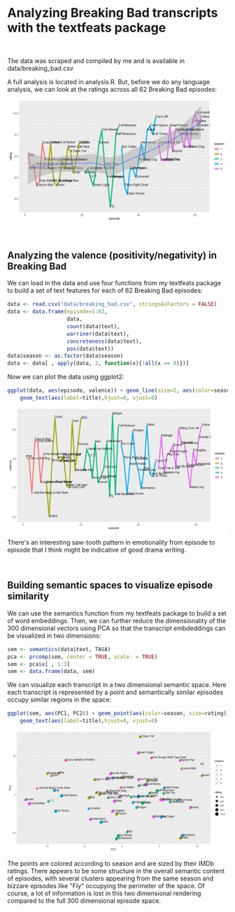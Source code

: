 # Analyzing Breaking Bad transcripts with the textfeats package

<br>

The data was scraped and compiled by me and is available in data/breaking_bad.csv

A full analysis is located in analysis.R. But, before we do any language analysis, we can look at the ratings across all 62 Breaking Bad episodes:

![](images/ratings.png)

<br>

## Analyzing the valence (positivity/negativity) in Breaking Bad

We can load in the data and use four functions from my textfeats package to build a set of text features for each of 62 Breaking Bad episodes:

```r
data <- read.csv("data/breaking_bad.csv", stringsAsFactors = FALSE)
data <- data.frame(episode=1:62,
                   data, 
                   count(data$text),
                   warriner(data$text),
                   concreteness(data$text),
                   pos(data$text))
data$season <- as.factor(data$season)
data <- data[ , apply(data, 2, function(x){!all(x == 0)})]
```
Now we can plot the data using ggplot2:

```r
ggplot(data, aes(episode, valence)) + geom_line(size=2, aes(color=season)) + 
    geom_text(aes(label=title),hjust=0, vjust=0)
```
![](images/valence.png)

There's an interesting saw-tooth pattern in emotionality from episode to episode that I think might be indicative of good drama writing.

<br>

## Building semantic spaces to visualize episode similarity

We can use the semantics function from my textfeats package to build a set of word embeddings. Then, we can further reduce the dimensionality of the 300 dimensional vectors using PCA so that the transcript embdeddings can be visualized in two dimensions:

```r
sem <- semantics(data$text, TASA)
pca <- prcomp(sem, center = TRUE, scale. = TRUE)
sem <- pca$x[ , 1:2]
sem <- data.frame(data, sem)
```
We can visualize each transcript in a two dimensional semantic space. Here each transcript is represented by a point and semantically similar episodes occupy similar regions in the space:

```r
ggplot(sem, aes(PC1, PC2)) + geom_point(aes(color=season, size=rating)) + 
    geom_text(aes(label=title),hjust=0, vjust=0)
```
![](images/semantic_space.png)

The points are colored according to season and are sized by their IMDb ratings. There appears to be some structure in the overall semantic content of episodes, with several clusters appearing from the same season and bizzare episodes like "Fly" occupying the perimeter of the space. Of course, a lot of information is lost in this two dimensional rendering compared to the full 300 dimensional episode space.

<br>
<br>
<br>
<br>
<br>

